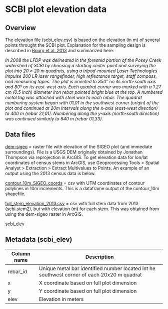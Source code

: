 # SCBI plot elevation data

## Overview
The elevation file (scbi_elev.csv) is based on the elevation (in m) of several points throught the SCBI plot. 
Explanation for the sampling design is described in [Bourg et al. 2013](http://onlinelibrary.wiley.com/doi/10.1890/13-0010.1/full) and summarized here:

_In 2008 the LFDP was delineated in the forested portion of the Posey Creek watershed of
SCBI by choosing a starting center point and surveying the plot into 20 × 20 m quadrats, using a tripod-­mounted Laser
Technologies Impulse 200 LR laser rangefinder, high reflectance target, staff compass, and measuring tapes. The plot is
oriented to 350° on its north-­south axis and 80° on its east-­west axis. Each quadrat corner was marked with a 1.27 cm (0.5
inch) diameter iron rebar painted bright blue at the top. A numbered metal tag was attached with steel wire to each rebar. The
quadrat numbering system began with 01,01 in the southwest corner (origin) of the plot and continued at 20m intervals along
the x-­axis (east-­west direction) to 400 m (rebar 21,01). Numbering along the y-­axis (north-­south direction) was continued
similarly to 640 m (rebar 01,33)._

## Data files
[dem-sigeo]() = raster file with elevation of the SIGEO plot (and immediate surroundings). File is a USGS DEM originally obtained by Jonathan Thompson via reprojection in ArcGIS. To get elevation data for lon/lat coordinates of census stems in ArcGIS, use Geoprocessing Tools > Spatial Analyst > Extraction > Extract Multivalues to Points. An example of an output using the 2013 census data is below.

[contour_10m_SIGEO_coords](https://github.com/SCBI-ForestGEO/SCBI-ForestGEO-Data/blob/master/spatial_data/elevation/contour10m_SIGEO_coords.csv) = csv with UTM coordinates of contour polylines in 10m increments. This is a dataframe output of the contour_10m shapefile.

[full_stem_elevation_2013.csv](https://github.com/SCBI-ForestGEO/SCBI-ForestGEO-Data/blob/master/spatial_data/elevation/full_stem_elevation_2013.csv) = csv with full stem data from 2013 (scbi.stem2), but with elevation (m) for each stem. This was obtained from using the dem-sigeo raster in ArcGIS.

[scbi_elev](https://github.com/SCBI-ForestGEO/SCBI-ForestGEO-Data/blob/master/spatial_data/elevation/scbi_elev.csv)

## Metadata (scbi_elev)
|Column name | Description |
|---|---|
|rebar_id|Unique metal bar identified number located int he southwest corner of each 20x20 m quadrat|
|x|X coordinate based on full plot dimension|
|y|Y coordinate based on full plot dimension|
|elev|Elevation in meters |

